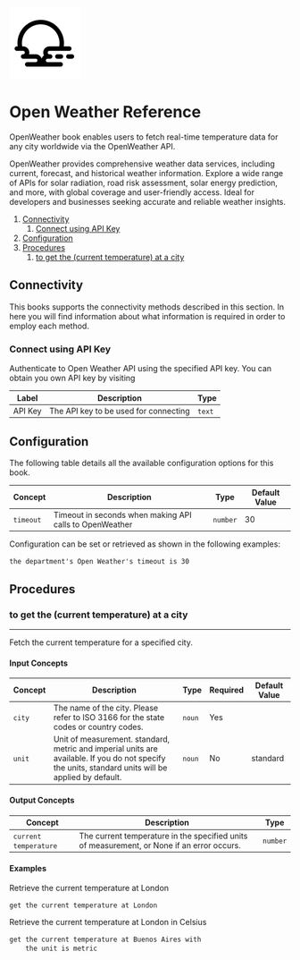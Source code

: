 <img src="src/openweather/data/icon.svg" width="128" height="128">

# Open Weather Reference

OpenWeather book enables users to fetch real-time temperature data for any city worldwide via the OpenWeather API.

OpenWeather provides comprehensive weather data services, including current, forecast, and historical weather information. Explore a wide range of APIs for solar radiation, road risk assessment, solar energy prediction, and more, with global coverage and user-friendly access. Ideal for developers and businesses seeking accurate and reliable weather insights.

1. [Connectivity](#connectivity)
   1. [Connect using API Key](#connect-using-api-key)
2. [Configuration](#configuration)
3. [Procedures](#procedures)
   1. [to get the (current temperature) at a city](#to-get-the-(current-temperature)-at-a-city)

## Connectivity

This books supports the connectivity methods described in this section. In here you will find information about what information is required in order to employ each method.

### Connect using API Key

Authenticate to Open Weather API using the specified API key. You can obtain you own API key by visiting

| Label   | Description                           | Type   |
| ------- | ------------------------------------- | ------ |
| API Key | The API key to be used for connecting | `text` |

## Configuration

The following table details all the available configuration options for this book.

| Concept   | Description                                             | Type     | Default Value |
| --------- | ------------------------------------------------------- | -------- | ------------- |
| `timeout` | Timeout in seconds when making API calls to OpenWeather | `number` | 30            |

Configuration can be set or retrieved as shown in the following examples:

```generic
the department's Open Weather's timeout is 30
```

## Procedures

### to get the (current temperature) at a city

***

Fetch the current temperature for a specified city.

#### Input Concepts

| Concept | Description                                                                                                                                         | Type   | Required | Default Value |
| ------- | --------------------------------------------------------------------------------------------------------------------------------------------------- | ------ | -------- | ------------- |
| `city`  | The name of the city. Please refer to ISO 3166 for the state codes or country codes.                                                                | `noun` | Yes      |               |
| `unit`  | Unit of measurement. standard, metric and imperial units are available. If you do not specify the units, standard units will be applied by default. | `noun` | No       | standard      |

#### Output Concepts

| Concept               | Description                                                                                | Type     |
| --------------------- | ------------------------------------------------------------------------------------------ | -------- |
| `current temperature` | The current temperature in the specified units of measurement, or None if an error occurs. | `number` |

#### Examples

Retrieve the current temperature at London

```generic
get the current temperature at London
```

Retrieve the current temperature at London in Celsius

```generic
get the current temperature at Buenos Aires with
    the unit is metric
```